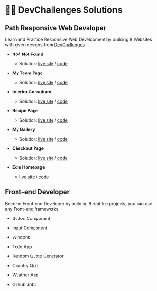 # 👩‍💻 DevChallenges Solutions


## Path Responsive Web Developer
Learn and Practice Responsive Web Development by building 8 Websites with given designs from [DevChallenges](https://devchallenges.io/paths/responsive-web-developer)

- **404 Not Found**   
  - Solution: [live site](https://amansgz.github.io/css-404-not-found/) / [code](https://github.com/amansgz/css-404-not-found) 

- **My Team Page**  
  - Solution: [live site](https://amansgz.github.io/css-my-team-page/) / [code](https://github.com/amansgz/css-my-team-page) 

- **Interior Consultant**  
  - Solution: [live site](https://amansgz.github.io/css-interior-consultant/) / [code](https://github.com/amansgz/css-interior-consultant)

- **Recipe Page**  
  - Solution: [live site](https://amansgz.github.io/css-recipe-page/) / [code](https://github.com/amansgz/css-recipe-page)

- **My Gallery**  
  - Solution: [live site](https://amansgz.github.io/css-my-gallery/) / [code](https://github.com/amansgz/css-my-gallery)

- **Checkout Page**  
  - Solution: [live site](https://amansgz.github.io/css-checkout-page/) / [code](https://github.com/amansgz/css-checkout-page)

- **Edie Homepage**   
  - [live site](https://amansgz.github.io/css-edie-homepage/) / [code](https://github.com/amansgz/css-edie-homepage)

## Front-end Developer    

Become Front-end Developer by building 8 real-life projects, you can use any Front-end frameworks

- Button Component

- Input Component

- Windbnb

- Todo App

- Random Quote Generator

- Country Quiz

- Weather App

- Github Jobs
